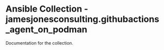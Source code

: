 # Ansible Collection - jamesjonesconsulting.githubactions_agent_on_podman

Documentation for the collection.
